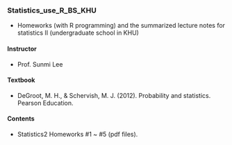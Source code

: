 ### Statistics_use_R_BS_KHU
  
- Homeworks (with R programming) and the summarized lecture notes for statistics II (undergraduate school in KHU)

#### Instructor
- Prof. Sunmi Lee

#### Textbook  
- DeGroot, M. H., & Schervish, M. J. (2012). Probability and statistics. Pearson Education.
  
#### Contents
- Statistics2 Homeworks #1 ~ #5 (pdf files).
